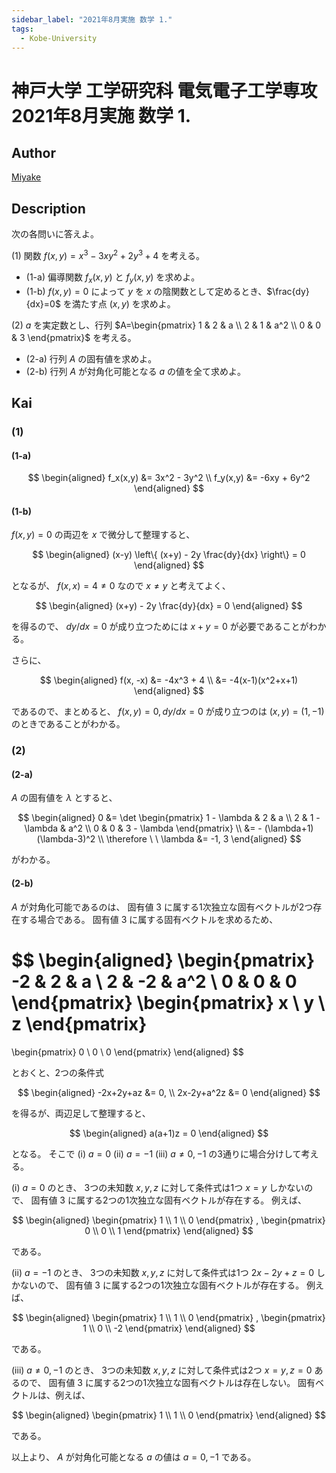 ```yaml
---
sidebar_label: "2021年8月実施 数学 1."
tags:
  - Kobe-University
---
```

# 神戸大学 工学研究科 電気電子工学専攻 2021年8月実施 数学 1.

## **Author**
[Miyake](https://miyake.github.io/exams/index.html)

## **Description**
次の各問いに答えよ。

(1) 関数 $f(x,y)=x^3-3xy^2+2y^3+4$ を考える。

- (1-a) 偏導関数 $f_x(x, y)$ と $f_y(x,y)$ を求めよ。
- (1-b) $f(x,y)=0$ によって $y$ を $x$ の陰関数として定めるとき、$\frac{dy}{dx}=0$ を満たす点 $(x,y)$ を求めよ。

(2) $a$ を実定数とし、行列 $A=\begin{pmatrix} 1 & 2 & a \\ 2 & 1 & a^2 \\ 0 & 0 & 3 \end{pmatrix}$ を考える。

- (2-a) 行列 $A$ の固有値を求めよ。
- (2-b) 行列 $A$ が対角化可能となる $a$ の値を全て求めよ。

## **Kai**
### (1)
#### (1-a)

$$
  \begin{aligned}
  f_x(x,y) &= 3x^2 - 3y^2
  \\
  f_y(x,y) &= -6xy + 6y^2
  \end{aligned}
$$

#### (1-b)
$f(x,y)=0$ の両辺を $x$ で微分して整理すると、

$$
  \begin{aligned}
  (x-y) \left\{ (x+y) - 2y \frac{dy}{dx} \right\} = 0
  \end{aligned}
$$

となるが、 $f(x,x) = 4 \neq 0$ なので $x \neq y$ と考えてよく、

$$
  \begin{aligned}
  (x+y) - 2y \frac{dy}{dx} = 0
  \end{aligned}
$$

を得るので、 $dy/dx=0$ が成り立つためには $x+y=0$ が必要であることがわかる。

さらに、

$$
  \begin{aligned}
  f(x, -x)
  &= -4x^3 + 4
  \\
  &= -4(x-1)(x^2+x+1)
  \end{aligned}
$$

であるので、まとめると、 $f(x,y)=0, dy/dx=0$ が成り立つのは
$(x,y)=(1,-1)$ のときであることがわかる。

### (2)
#### (2-a)
$A$ の固有値を $\lambda$ とすると、

$$
  \begin{aligned}
  0
  &= \det \begin{pmatrix}
  1 - \lambda & 2 & a \\ 2 & 1 - \lambda & a^2 \\ 0 & 0 & 3 - \lambda
  \end{pmatrix}
  \\
  &= - (\lambda+1)(\lambda-3)^2
  \\
  \therefore \ \ 
  \lambda &= -1, 3
  \end{aligned}
$$

がわかる。

#### (2-b)
$A$ が対角化可能であるのは、
固有値 $3$ に属する1次独立な固有ベクトルが2つ存在する場合である。
固有値 $3$ に属する固有ベクトルを求めるため、

$$
  \begin{aligned}
  \begin{pmatrix} -2 & 2 & a \\ 2 & -2 & a^2 \\ 0 & 0 & 0 \end{pmatrix}
  \begin{pmatrix} x \\ y \\ z \end{pmatrix}
  =
  \begin{pmatrix} 0 \\ 0 \\ 0 \end{pmatrix}
  \end{aligned}
$$

とおくと、2つの条件式

$$
  \begin{aligned}
  -2x+2y+az &= 0,
  \\
  2x-2y+a^2z &= 0
  \end{aligned}
$$

を得るが、両辺足して整理すると、

$$
  \begin{aligned}
  a(a+1)z = 0
  \end{aligned}
$$

となる。
そこで (i) $a=0$ (ii) $a=-1$ (iii) $a \neq 0, -1$
の3通りに場合分けして考える。

(i) $a=0$ のとき、
3つの未知数 $x,y,z$ に対して条件式は1つ $x=y$ しかないので、
固有値 $3$ に属する2つの1次独立な固有ベクトルが存在する。
例えば、

$$
  \begin{aligned}
  \begin{pmatrix} 1 \\ 1 \\ 0 \end{pmatrix}
  ,
  \begin{pmatrix} 0 \\ 0 \\ 1 \end{pmatrix}
  \end{aligned}
$$

である。

(ii) $a=-1$ のとき、
3つの未知数 $x,y,z$ に対して条件式は1つ $2x-2y+z=0$ しかないので、
固有値 $3$ に属する2つの1次独立な固有ベクトルが存在する。
例えば、

$$
  \begin{aligned}
  \begin{pmatrix} 1 \\ 1 \\ 0 \end{pmatrix}
  ,
  \begin{pmatrix} 1 \\ 0 \\ -2 \end{pmatrix}
  \end{aligned}
$$

である。

(iii) $a \neq 0, -1$ のとき、
3つの未知数 $x,y,z$ に対して条件式は2つ $x=y,z=0$ あるので、
固有値 $3$ に属する2つの1次独立な固有ベクトルは存在しない。
固有ベクトルは、例えば、

$$
  \begin{aligned}
  \begin{pmatrix} 1 \\ 1 \\ 0 \end{pmatrix}
  \end{aligned}
$$

である。

以上より、 $A$ が対角化可能となる $a$ の値は $a=0,-1$ である。